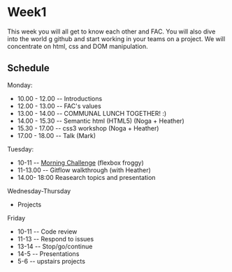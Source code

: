 # Week1

This week you will all get to know each other and FAC.
You will also dive into the world g github and start working in your teams on a project. We will concentrate on html, css and DOM manipulation.

## Schedule
Monday: 
* 10.00 - 12.00 -- Introductions
* 12.00 - 13.00 -- FAC's values
* 13.00 - 14.00 -- COMMUNAL LUNCH TOGETHER! :)
* 14.00 - 15.30 -- Semantic html (HTML5) (Noga + Heather)
* 15.30 - 17.00 -- css3 workshop (Noga + Heather)
* 17.00 - 18.00 -- Talk (Mark)

Tuesday:
* 10-11 -- [Morning Challenge](https://repl.it/C0n0/0) (flexbox froggy)
* 11-13.00 -- Gitflow walkthrough (with Heather)
* 14.00- 18:00 Reasearch topics and presentation

Wednesday-Thursday
* Projects

Friday
* 10-11 -- Code review
* 11-13 -- Respond to issues
* 13-14 -- Stop/go/continue
* 14-5 -- Presentations
* 5-6 -- upstairs projects

